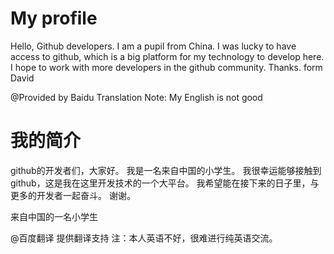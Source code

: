 # My profile

Hello, Github developers.
I am a pupil from China.
I was lucky to have access to github, which is a big platform for my technology to develop here.
I hope to work with more developers in the github community.
Thanks.
form David

@Provided by Baidu Translation
Note: My English is not good


# 我的简介
github的开发者们，大家好。
我是一名来自中国的小学生。
我很幸运能够接触到github，这是我在这里开发技术的一个大平台。
我希望能在接下来的日子里，与更多的开发者一起奋斗。
谢谢。

来自中国的一名小学生

@百度翻译 提供翻译支持
注：本人英语不好，很难进行纯英语交流。
